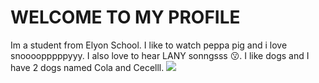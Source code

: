 <h1>WELCOME TO MY PROFILE</h1>
<p1>Im a student from Elyon School.</p1>
<p2>I like to watch peppa pig and i love snoooopppppyyy.</p2>
<p3> I also love to hear LANY sonngsss 😗.</p3>
<p4> I like dogs and I have 2 dogs named Cola and Cecelll.</p4>
<img src="https://www.google.com/url?sa=i&url=http%3A%2F%2Fwww.clker.com%2Fclipart-465925.html&psig=AOvVaw1Qr6jsjeDxAD9BHxGqtMtw&ust=1761581310831000&source=images&cd=vfe&opi=89978449&ved=0CBUQjRxqFwoTCPi_9vOfwpADFQAAAAAdAAAAABAK" </img>
